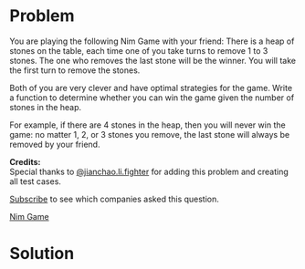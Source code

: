 
# Problem

You are playing the following Nim Game with your friend: There is a heap of
stones on the table, each time one of you take turns to remove 1 to 3 stones.
The one who removes the last stone will be the winner. You will take the first
turn to remove the stones.

Both of you are very clever and have optimal strategies for the game. Write a
function to determine whether you can win the game given the number of stones
in the heap.

For example, if there are 4 stones in the heap, then you will never win the
game: no matter 1, 2, or 3 stones you remove, the last stone will always be
removed by your friend.

**Credits:**  
Special thanks to
[@jianchao.li.fighter](https://leetcode.com/discuss/user/jianchao.li.fighter)
for adding this problem and creating all test cases.

[Subscribe](/subscribe/) to see which companies asked this question.



[Nim Game](https://leetcode.com/problems/nim-game)

# Solution



